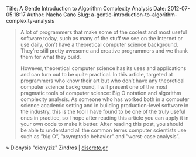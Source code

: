 Title: A Gentle Introduction to Algorithm Complexity Analysis
Date: 2012-07-05 18:17
Author: Nacho Cano
Slug: a-gentle-introduction-to-algorithm-complexity-analysis

> A lot of programmers that make some of the coolest and most useful
> software today, such as many of the stuff we see on the Internet or
> use daily, don’t have a theoretical computer science background.
> They’re still pretty awesome and creative programmers and we thank
> them for what they build.
>
> However, theoretical computer science has its uses and applications
> and can turn out to be quite practical. In this article, targeted at
> programmers who know their art but who don’t have any theoretical
> computer science background, I will present one of the most pragmatic
> tools of computer science: Big O notation and algorithm complexity
> analysis. As someone who has worked both in a computer science
> academic setting and in building production-level software in the
> industry, this is the tool I have found to be one of the truly useful
> ones in practice, so I hope after reading this article you can apply
> it in your own code to make it better. After reading this post, you
> should be able to understand all the common terms computer scientists
> use such as ”big O”, ”asymptotic behavior” and ”worst-case analysis”.

» Dionysis "dionyziz" Zindros | [discrete.gr][]

  [discrete.gr]: http://discrete.gr/complexity/
    "A Gentle Introduction to Algorithm Complexity Analysis"
